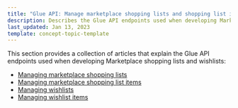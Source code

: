 ```yaml
---
title: "Glue API: Manage marketplace shopping lists and shopping list items"
description: Describes the Glue API endpoints used when developing Marketplace shopping lists in Spryker Marketplace
last_updated: Jan 13, 2023
template: concept-topic-template
---
```


This section provides a collection of articles that explain the Glue API endpoints used when developing Marketplace shopping lists and wishlists:
* [Managing marketplace shopping lists](/docs/pbc/all/shopping-list-and-wishlist/{{page.version}}/marketplace/manage-using-glue-api/glue-api-manage-shopping-lists.html)
* [Managing marketplace shopping list items](/docs/pbc/all/shopping-list-and-wishlist/{{page.version}}/marketplace/manage-using-glue-api/glue-api-manage-shopping-list-items.html)
* [Managing wishlists](/docs/pbc/all/shopping-list-and-wishlist/{{page.version}}/marketplace/manage-using-glue-api/glue-api-manage-marketplace-wishlists.html)
* [Managing wishlist items](/docs/marketplace/dev/glue-api-guides/{{page.version}}/wishlists/managing-wishlist-items.html)
